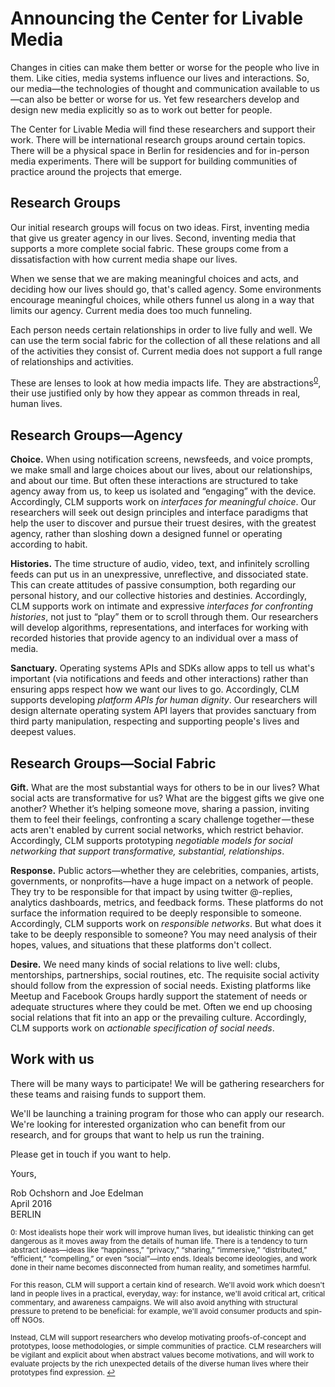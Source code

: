 # Announcing the Center for Livable Media

Changes in cities can make them better or worse for the people who live in them. Like cities, media systems influence our lives and interactions. So, our media—the technologies of thought and communication available to us—can also be better or worse for us. Yet few researchers develop and design new media explicitly so as to work out better for people.

The Center for Livable Media will find these researchers and support their work. There will be international research groups around certain topics. There will be a physical space in Berlin for residencies and for in-person media experiments. There will be support for building communities of practice around the projects that emerge.


## Research Groups

Our initial research groups will focus on two ideas. First, inventing media that give us greater agency in our lives. Second, inventing media that supports a more complete social fabric. These groups come from a dissatisfaction with how current media shape our lives.

When we sense that we are making meaningful choices and acts, and deciding how our lives should go, that's called agency. Some environments encourage meaningful choices, while others funnel us along in a way that limits our agency. Current media does too much funneling.

Each person needs certain relationships in order to live fully and well. We can use the term social fabric for the collection of all these relations and all of the activities they consist of. Current media does not support a full range of relationships and activities.

These are lenses to look at how media impacts life. They are <a name="text">abstractions</a><sup>[0](#abstraction)</sup>, their use justified only by how they appear as common threads in real, human lives.



## Research Groups—Agency

**Choice.** When using notification screens, newsfeeds, and voice prompts, we make small and large choices about our lives, about our relationships, and about our time. But often these interactions are structured to take agency away from us, to keep us isolated and “engaging” with the device. Accordingly, CLM supports work on *interfaces for meaningful choice*. Our researchers will seek out design principles and interface paradigms that help the user to discover and pursue their truest desires, with the greatest agency, rather than sloshing down a designed funnel or operating according to habit.

**Histories.** The time structure of audio, video, text, and infinitely scrolling feeds can put us in an unexpressive, unreflective, and dissociated state. This can create attitudes of passive consumption, both regarding our personal history, and our collective histories and destinies. Accordingly, CLM supports work on intimate and expressive *interfaces for confronting histories*, not just to “play” them or to scroll through them. Our researchers will develop algorithms, representations, and interfaces for working with recorded histories that provide agency to an individual over a mass of media.

**Sanctuary.** Operating systems APIs and SDKs allow apps to tell us what's important (via notifications and feeds and other interactions) rather than ensuring apps respect how we want our lives to go. Accordingly, CLM supports developing *platform APIs for human dignity*. Our researchers will design alternate operating system API layers that provides sanctuary from third party manipulation, respecting and supporting people's lives and deepest values.


## Research Groups—Social Fabric

**Gift.** What are the most substantial ways for others to be in our lives? What social acts are transformative for us? What are the biggest gifts we give one another? Whether it’s helping someone move, sharing a passion, inviting them to feel their feelings, confronting a scary challenge together — these acts aren't enabled by current social networks, which restrict behavior. Accordingly, CLM supports prototyping *negotiable models for social networking that support transformative, substantial, relationships*.

**Response.** Public actors—whether they are celebrities, companies, artists, governments, or nonprofits—have a huge impact on a network of people. They try to be responsible for that impact by using twitter @-replies, analytics dashboards, metrics, and feedback forms. These platforms do not surface the information required to be deeply responsible to someone. Accordingly, CLM supports work on *responsible networks*. But what does it take to be deeply responsible to someone? You may need analysis of their hopes, values, and situations that these platforms don't collect.

**Desire.** We need many kinds of social relations to live well: clubs, mentorships, partnerships, social routines, etc. The requisite social activity should follow from the expression of social needs. Existing platforms like Meetup and Facebook Groups hardly support the statement of needs or adequate structures where they could be met. Often we end up choosing social relations that fit into an app or the prevailing culture. Accordingly, CLM supports work on *actionable specification of social needs*.


## Work with us

There will be many ways to participate!  We will be gathering researchers for these teams and raising funds to support them.

We'll be launching a training program for those who can apply our research. We're looking for interested organization who can benefit from our research, and for groups that want to help us run the training.

Please get in touch if you want to help.

Yours,

Rob Ochshorn and Joe Edelman  
April 2016  
BERLIN


<sub><a name="abstraction">0</a>: Most idealists hope their work will improve human lives, but idealistic thinking can get dangerous as it moves away from the details of human life. There is a tendency to turn abstract ideas—ideas like “happiness,” “privacy,” “sharing,” “immersive,” “distributed,” “efficient,” “compelling,” or even “social”—into ends. Ideals become ideologies, and work done in their name becomes disconnected from human reality, and sometimes harmful.</sub>

<sub>For this reason, CLM will support a certain kind of research. We'll avoid work which doesn't land in people lives in a practical, everyday, way: for instance, we'll avoid critical art, critical commentary, and awareness campaigns. We will also avoid anything with structural pressure to pretend to be beneficial: for example, we'll avoid consumer products and spin-off NGOs.</sub>

<sub>Instead, CLM will support researchers who develop motivating proofs-of-concept and prototypes, loose methodologies, or simple communities of practice. CLM researchers will be vigilant and explicit about when abstract values become motivations, and will work to evaluate projects by the rich unexpected details of the diverse human lives where their prototypes find expression. [↩](#text) </sub>
